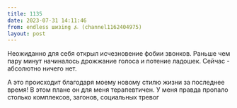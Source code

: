 ```yaml
---
title: 1135
date: 2023-07-31 14:11:46
from: endless шизing ⍼ (channel1162404975)
layout: post
---
```


Неожиданно для себя открыл исчезновение фобии звонков. Раньше чем пару минут начиналось дрожжание голоса и потение ладошек. Сейчас - абсолютно ничего нет.

А это происходит благодаря моему новому стилю жизни за последнее время! В этом плане он для меня терапевтичен. У меня правда пропало столько комплексов, загонов, социальных тревог
